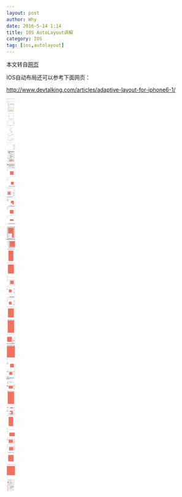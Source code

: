 ```yaml
---
layout: post
author: Why
date: 2016-5-14 1:14
title: IOS AutoLayout讲解
category: IOS
tag: [ios,autolayout]
---
```


本文转自[网页](http://blog.callmewhy.com/2014/09/12/learn-ios8-size-class/)


IOS自动布局还可以参考下面网页：

http://www.devtalking.com/articles/adaptive-layout-for-iphone6-1/

<!-- more -->

![ios autolayout](/public/img/ios/autolayout.png)
